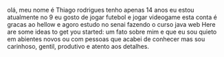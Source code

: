 olá, meu nome é Thiago rodrigues tenho apenas 14 anos 
eu estou atualmente no 9 
eu gosto de jogar futebol e jogar videogame
esta conta é gracas ao hellow e agoro estudo no senai fazendo o curso java web
Here are some ideas to get you started:
um fato sobre mim e que eu sou quieto em abientes novos ou com pessoas que acabei de conhecer mas sou carinhoso, gentil, produtivo e atento aos detalhes.

